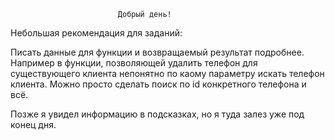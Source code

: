                             Добрый день!

Небольшая рекомендация для заданий:

Писать данные для функции и возвращаемый результат подробнее. 
Например в функции, позволяющей удалить телефон для существующего клиента непонятно по каому параметру искать телефон клиента.
Можно просто сделать поиск по id конкретного телефона и всё.

Позже я увидел информацию в подсказках, но я туда залез уже под конец дня.
